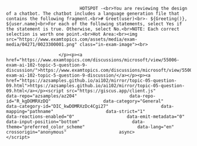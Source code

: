 <p class="card-text">
							
								HOTSPOT -<br>You are reviewing the design of a chatbot. The chatbot includes a language generation file that contains the following fragment.<br># Greet(user)<br>- ${Greeting()}, ${user.name}<br>For each of the following statements, select Yes if the statement is true. Otherwise, select No.<br>NOTE: Each correct selection is worth one point.<br>Hot Area:<br><img src="https://www.examtopics.com/assets/media/exam-media/04271/0023300001.png" class="in-exam-image"><br>
							
						</p><p><a href="https://www.examtopics.com/discussions/microsoft/view/55006-exam-ai-102-topic-5-question-9-discussion/">https://www.examtopics.com/discussions/microsoft/view/55006-exam-ai-102-topic-5-question-9-discussion/</a></p><p><a href="https://azsamples.github.io/ai102/mirror/topic-05-question-09.html">https://azsamples.github.io/ai102/mirror/topic-05-question-09.html</a></p><script src="https://giscus.app/client.js"                    data-repo="azsamples/az204"                    data-repo-id="R_kgDOMRXzDQ"                    data-category="General"                    data-category-id="DIC_kwDOMRXzDc4Cgi27"                    data-mapping="pathname"                    data-strict="1"                    data-reactions-enabled="0"                    data-emit-metadata="0"                    data-input-position="bottom"                    data-theme="preferred_color_scheme"                    data-lang="en"                    crossorigin="anonymous"                    async>                    </script>